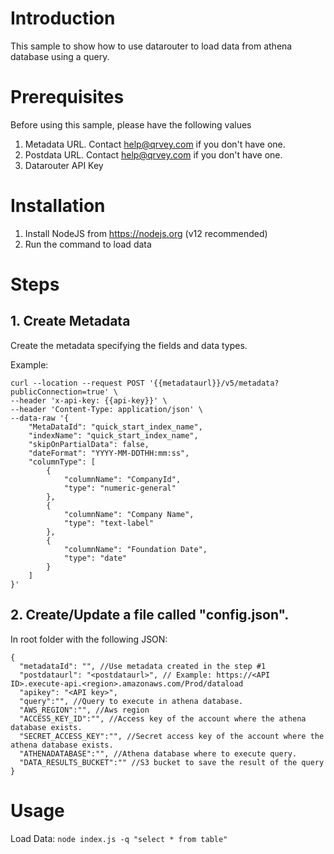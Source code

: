 # Introduction
This sample to show how to use datarouter to load data from athena database using a query.

# Prerequisites
Before using this sample, please have the following values
1. Metadata URL. Contact help@qrvey.com if you don't have one.
2. Postdata URL. Contact help@qrvey.com if you don't have one.
3. Datarouter API Key

# Installation

1. Install NodeJS from https://nodejs.org (v12 recommended)
2. Run the command to load data 

# Steps

## 1. Create Metadata

Create the metadata specifying the fields and data types.

Example:

```
curl --location --request POST '{{metadataurl}}/v5/metadata?publicConnection=true' \
--header 'x-api-key: {{api-key}}' \
--header 'Content-Type: application/json' \
--data-raw '{
    "MetaDataId": "quick_start_index_name",
    "indexName": "quick_start_index_name",
    "skipOnPartialData": false,
    "dateFormat": "YYYY-MM-DDTHH:mm:ss",
    "columnType": [
        {
            "columnName": "CompanyId",
            "type": "numeric-general"
        },
        {
            "columnName": "Company Name",
            "type": "text-label"
        },
        {
            "columnName": "Foundation Date",
            "type": "date"
        }
    ]
}'
```

## 2. Create/Update a file called "config.json".

In root folder with the following JSON:
```
{
  "metadataId": "", //Use metadata created in the step #1
  "postdataurl": "<postdataurl>", // Example: https://<API ID>.execute-api.<region>.amazonaws.com/Prod/dataload
  "apikey": "<API key>",
  "query":"", //Query to execute in athena database.
  "AWS_REGION":"", //Aws region
  "ACCESS_KEY_ID":"", //Access key of the account where the athena database exists.
  "SECRET_ACCESS_KEY":"", //Secret access key of the account where the athena database exists.
  "ATHENADATABASE":"", //Athena database where to execute query.
  "DATA_RESULTS_BUCKET":"" //S3 bucket to save the result of the query
}
```
# Usage

Load Data: `node index.js -q "select * from table"`